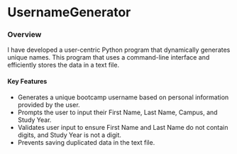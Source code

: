 # UsernameGenerator
### Overview
I have developed a user-centric Python program that dynamically generates unique names. This program that uses 
a command-line interface and efficiently stores the data in a text file.

#### Key Features
- Generates a unique bootcamp username based on personal information provided by the user.
- Prompts the user to input their First Name, Last Name, Campus, and Study Year.
- Validates user input to ensure First Name and Last Name do not contain digits, and Study Year is not a digit.
- Prevents saving duplicated data in the text file.

